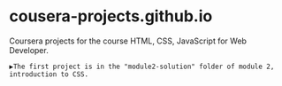 # cousera-projects.github.io
Coursera projects for the course HTML, CSS, JavaScript for Web Developer.

    ▶The first project is in the "module2-solution" folder of module 2, introduction to CSS.
